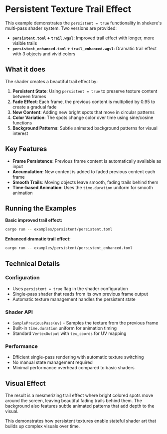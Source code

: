 # Persistent Texture Trail Effect

This example demonstrates the `persistent = true` functionality in shekere's multi-pass shader system. Two versions are provided:

- **`persistent.toml` + `trail.wgsl`**: Improved trail effect with longer, more visible trails
- **`persistent_enhanced.toml` + `trail_enhanced.wgsl`**: Dramatic trail effect with 3 objects and vivid colors

## What it does

The shader creates a beautiful trail effect by:

1. **Persistent State**: Using `persistent = true` to preserve texture content between frames
2. **Fade Effect**: Each frame, the previous content is multiplied by 0.95 to create a gradual fade
3. **New Content**: Adding new bright spots that move in circular patterns
4. **Color Variation**: The spots change color over time using sine/cosine functions
5. **Background Patterns**: Subtle animated background patterns for visual interest

## Key Features

- **Frame Persistence**: Previous frame content is automatically available as input
- **Accumulation**: New content is added to faded previous content each frame
- **Smooth Trails**: Moving objects leave smooth, fading trails behind them
- **Time-based Animation**: Uses the `time.duration` uniform for smooth animation

## Running the Examples

**Basic improved trail effect:**
```bash
cargo run -- examples/persistent/persistent.toml
```

**Enhanced dramatic trail effect:**
```bash
cargo run -- examples/persistent/persistent_enhanced.toml
```

## Technical Details

### Configuration
- Uses `persistent = true` flag in the shader configuration
- Single-pass shader that reads from its own previous frame output
- Automatic texture management handles the persistent state

### Shader API
- `SamplePreviousPass(uv)` - Samples the texture from the previous frame
- Built-in `time.duration` uniform for animation timing
- Standard `VertexOutput` with `tex_coords` for UV mapping

### Performance
- Efficient single-pass rendering with automatic texture switching
- No manual state management required
- Minimal performance overhead compared to basic shaders

## Visual Effect

The result is a mesmerizing trail effect where bright colored spots move around the screen, leaving beautiful fading trails behind them. The background also features subtle animated patterns that add depth to the visual.

This demonstrates how persistent textures enable stateful shader art that builds up complex visuals over time.